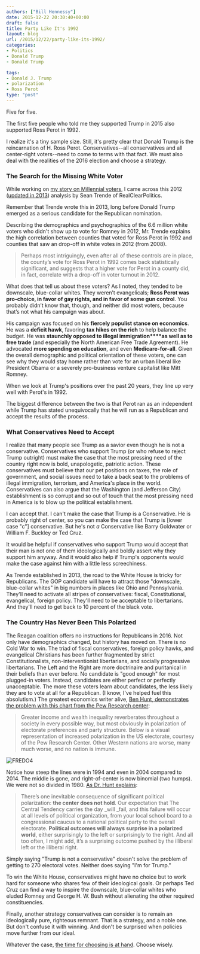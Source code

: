 ```yaml
---
authors: ["Bill Hennessy"]
date: 2015-12-22 20:30:40+00:00
draft: false
title: Party Like It's 1992
layout: blog
url: /2015/12/22/party-like-its-1992/
categories:
- Politics
- Donald Trump
- Donald Trump

tags:
- Donald J. Trump
- polarization
- Ross Perot
type: "post"
---
```


Five for five.

The first five people who told me they supported Trump in 2015 also supported Ross Perot in 1992.

I realize it's a tiny sample size. Still, it's pretty clear that Donald Trump is the reincarnation of H. Ross Perot. Conservatives--all conservatives and all center-right voters--need to come to terms with that fact. We must also deal with the realities of the 2016 election and choose a strategy.



### The Search for the Missing White Voter



While working on [my story on Millennial voters](https://hennessysview.com/2015/12/21/missouris-2016-electorate-different-2012/), I came across this 2012 ([updated in 2013](https://www.realclearpolitics.com/articles/2013/06/21/the_case_of_the_missing_white_voters_revisited_118893.html)) analysis by Sean Trende of RealClearPolitics.

Remember that Trende wrote this in 2013, long before Donald Trump emerged as a serious candidate for the Republican nomination.

Describing the demographics and psychographics of the 6.6 million white voters who didn't show up to vote for Romney in 2012, Mr. Trende explains the high correlation between counties that voted for Ross Perot in 1992 and counties that saw an drop-off in white votes in 2012 (from 2008).



> Perhaps most intriguingly, even after all of these controls are in place, the county’s vote for Ross Perot in 1992 comes back statistically significant, and suggests that a higher vote for Perot in a county did, in fact, correlate with a drop-off in voter turnout in 2012.

What does that tell us about these voters? As I noted, they tended to be downscale, blue-collar whites. They weren’t evangelicals; **Ross Perot was pro-choice, in favor of gay rights, and in favor of some gun control**. You probably didn’t know that, though, and neither did most voters, because that’s not what his campaign was about.

His campaign was focused on his **fiercely populist stance on economics**. He was a **deficit hawk**, favoring **tax hikes on the rich** to help balance the budget. He was **staunchly opposed to illegal immigration****as well as to free trade** (and especially the North American Free Trade Agreement). He advocated **more spending on education**, and even **Medicare-for-all**. Given the overall demographic and political orientation of these voters, one can see why they would stay home rather than vote for an urban liberal like President Obama or a severely pro-business venture capitalist like Mitt Romney.



When we look at Trump's positions over the past 20 years, they line up very well with Perot's in 1992.

The biggest difference between the two is that Perot ran as an independent while Trump has stated unequivocally that he will run as a Republican and accept the results of the process.



### What Conservatives Need to Accept



I realize that many people see Trump as a savior even though he is not a conservative. Conservatives who support Trump (or who refuse to reject Trump outright) must make the case that the most pressing need of the country right now is bold, unapologetic, patriotic action. These conservatives must believe that our pet positions on taxes, the role of government, and social issues need to take a back seat to the problems of illegal immigration, terrorism, and America's place in the world. Conservatives can also argue that the Washington (and Jefferson City) establishment is so corrupt and so out of touch that the most pressing need in America is to blow up the political establishment.

I can accept that. I can't make the case that Trump is a Conservative. He is probably right of center, so you can make the case that Trump is [lower case "c"] conservative. But he's not _a_ Conservative like Barry Goldwater or William F. Buckley or Ted Cruz.

It would be helpful if conservatives who support Trump would accept that their man is not one of them ideologically and boldly assert why they support him anyway. And it would also help if Trump's opponents would make the case against him with a little less screechiness.

As Trende established in 2013, the road to the White House is tricky for Republicans. The GOP candidate will have to attract those "downscale, blue-collar whites" in big numbers in places like Ohio and Pennsylvania. They'll need to activate all stripes of conservatives: fiscal, Constitutional, evangelical, foreign policy. They'll need to be acceptable to libertarians. And they'll need to get back to 10 percent of the black vote.



### The Country Has Never Been This Polarized



The Reagan coalition offers no instructions for Republicans in 2016. Not only have demographics changed, but history has moved on. There is no Cold War to win. The triad of fiscal conservatives, foreign policy hawks, and evangelical Christians has been further fragmented by strict Constitutionalists, non-interventionist libertarians, and socially progressive libertarians. The Left and the Right are more doctrinaire and puritanical in their beliefs than ever before. No candidate is "good enough" for most plugged-in voters. Instead, candidates are either perfect or perfectly unacceptable. The more these voters learn about candidates, the less likely they are to vote at all for a Republican. (I know, I've helped fuel this absolutism.) The greatest economics writer alive, [Ben Hunt, demonstrates the problem with this chart from the Pew Research center](https://www.salientpartners.com/epsilontheory/post/2015/12/02/i-know-it-was-you-fredo):



> Greater income and wealth inequality reverberates throughout a society in every possible way, but most obviously in polarization of electorate preferences and party structure. Below is a visual representation of increased polarization in the US electorate, courtesy of the Pew Research Center. Other Western nations are worse, many much worse, and no nation is immune.



![FREDO4](https://hennessysview.com/wp-content/uploads/2015/12/FREDO4.jpg)


Notice how steep the lines were in 1994 and even in 2004 compared to 2014. The middle is gone, and right-of-center is now binomial (two humps). We were not so divided in 1980. [As Dr. Hunt explains](https://www.salientpartners.com/epsilontheory/post/2015/12/02/i-know-it-was-you-fredo):



> There’s one inevitable consequence of significant political polarization: **the center does not hold**. Our expectation that The Central Tendency carries the day _will _fail, and this failure will occur at all levels of political organization, from your local school board to a congressional caucus to a national political party to the overall electorate. **Political outcomes will always surprise in a polarized world**, either surprisingly to the left or surprisingly to the right. And all too often, I might add, it’s a surprising outcome pushed by the illiberal left or the illiberal right.



Simply saying "Trump is not a conservative" doesn't solve the problem of getting to 270 electoral votes. Neither does saying "I'm for Trump."

To win the White House, conservatives might have no choice but to work hard for someone who shares few of their ideological goals. Or perhaps Ted Cruz can find a way to inspire the downscale, blue-collar whites who eluded Romney and George H. W. Bush without alienating the other required constituencies.

Finally, another strategy conservatives can consider is to remain an ideologically pure, righteous remnant. That is a strategy, and a noble one. But don't confuse it with winning. And don't be surprised when policies move further from our ideal.

Whatever the case, [the time for choosing is at hand](https://hennessysview.com/2015/12/20/its-time-to-choose/). Choose wisely.
